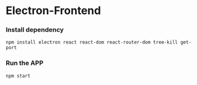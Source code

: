 # Electron-Frontend

### Install dependency
```
npm install electron react react-dom react-router-dom tree-kill get-port
```

### Run the APP
```
npm start
```
